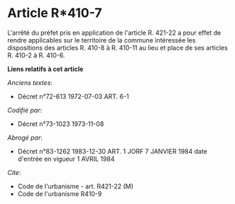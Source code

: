# Article R*410-7

L'arrêté du préfet pris en application de l'article R. 421-22 a pour effet de rendre applicables sur le territoire de la
commune intéressée les dispositions des articles R. 410-8 à R. 410-11 au lieu et place de ses articles R. 410-2 à R. 410-6.

**Liens relatifs à cet article**

_Anciens textes_:

  - Décret n°72-613 1972-07-03 ART. 6-1

_Codifié par_:

  - Décret n°73-1023 1973-11-08

_Abrogé par_:

  - Décret n°83-1262 1983-12-30 ART. 1 JORF 7 JANVIER 1984 date d'entrée en vigueur 1 AVRIL 1984

_Cite_:

  - Code de l'urbanisme - art. R421-22 (M)
  - Code de l'urbanisme R410-9
